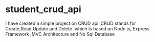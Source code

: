 # student_crud_api
I have created a simple project on CRUD api ,CRUD stands for Create,Read,Update and Delete .which is based on Node js, Express Framework ,MVC Architecture and No Sql Database
